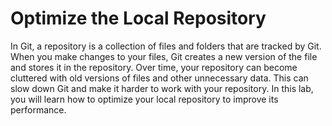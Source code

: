 # Optimize the Local Repository

In Git, a repository is a collection of files and folders that are tracked by Git. When you make changes to your files, Git creates a new version of the file and stores it in the repository. Over time, your repository can become cluttered with old versions of files and other unnecessary data. This can slow down Git and make it harder to work with your repository. In this lab, you will learn how to optimize your local repository to improve its performance.
